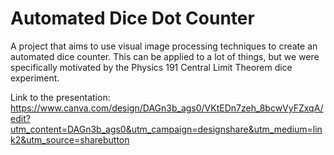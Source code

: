 # Automated Dice Dot Counter

A project that aims to use visual image processing techniques to create an automated dice counter. This can be applied to a lot of things, but we were specifically motivated by the Physics 191 Central Limit Theorem dice experiment.

Link to the presentation: https://www.canva.com/design/DAGn3b_ags0/VKtEDn7zeh_8bcwVyFZxqA/edit?utm_content=DAGn3b_ags0&utm_campaign=designshare&utm_medium=link2&utm_source=sharebutton
